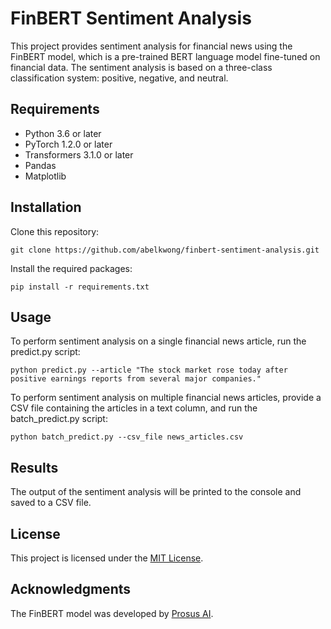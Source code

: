 # FinBERT Sentiment Analysis
This project provides sentiment analysis for financial news using the FinBERT model, which is a pre-trained BERT language model fine-tuned on financial data. The sentiment analysis is based on a three-class classification system: positive, negative, and neutral.

## Requirements
- Python 3.6 or later
- PyTorch 1.2.0 or later
- Transformers 3.1.0 or later
- Pandas
- Matplotlib

## Installation
Clone this repository:
```
git clone https://github.com/abelkwong/finbert-sentiment-analysis.git
```

Install the required packages:
```
pip install -r requirements.txt
```

## Usage
To perform sentiment analysis on a single financial news article, run the predict.py script:
```
python predict.py --article "The stock market rose today after positive earnings reports from several major companies."
```
To perform sentiment analysis on multiple financial news articles, provide a CSV file containing the articles in a text column, and run the batch_predict.py script:
```
python batch_predict.py --csv_file news_articles.csv
```

## Results
The output of the sentiment analysis will be printed to the console and saved to a CSV file.

## License
This project is licensed under the [MIT License](https://github.com/abelkwong/logr-breast-cancer/blob/main/LICENSE).

## Acknowledgments
The FinBERT model was developed by [Prosus AI](https://github.com/ProsusAI/finBERT).
